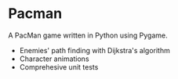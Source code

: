 # Pacman

A PacMan game written in Python using Pygame.

- Enemies' path finding with Dijkstra's algorithm
- Character animations
- Comprehesive unit tests